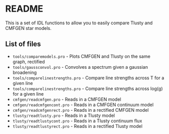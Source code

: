 README
======
This is a set of IDL functions to allow you to easily compare Tlusty and CMFGEN star models.

List of files
-------------
* `tools/comparemodels.pro` - Plots CMFGEN and Tlusty on the same graph, rectified
* `tools/gaussconvol.pro` - Convolves a spectrum given a gaussian broadening
* `tools/comparelinestrengths.pro` - Compare line strengths across T for a given line
* `tools/comparelinestrengths.pro` - Compare line strengths across log(g) for a given line
* `cmfgen/readcmfgen.pro` - Reads in a CMFGEN model
* `cmfgen/readcmfgencont.pro` - Reads in a CMFGEN continuum model
* `cmfgen/readcmfgenrect.pro` - Reads in a rectified CMFGEN model
* `tlusty/readtlusty.pro` - Reads in a Tlusty model
* `tlusty/readtlustycont.pro` - Reads in a Tlusty continuum flux
* `tlusty/readtlustyrect.pro` - Reads in a rectified Tlusty model